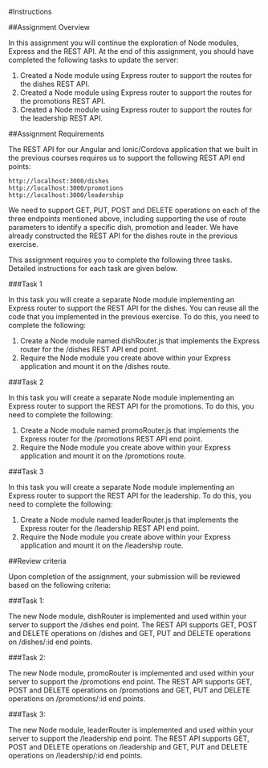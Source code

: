 #Instructions

##Assignment Overview

In this assignment you will continue the exploration of Node modules, Express and the REST API. At the end of this assignment, you should have completed the following tasks to update the server:

1. Created a Node module using Express router to support the routes for the dishes REST API.
2. Created a Node module using Express router to support the routes for the promotions REST API.
3. Created a Node module using Express router to support the routes for the leadership REST API.


##Assignment Requirements

The REST API for our Angular and Ionic/Cordova application that we built in the previous courses requires us to support the following REST API end points:
``` 
http://localhost:3000/dishes
http://localhost:3000/promotions
http://localhost:3000/leadership
```
We need to support GET, PUT, POST and DELETE operations on each of the three endpoints mentioned above, including supporting the use of route parameters to identify a specific dish, promotion and leader. We have already constructed the REST API for the dishes route in the previous exercise.

This assignment requires you to complete the following three tasks. Detailed instructions for each task are given below.

###Task 1

In this task you will create a separate Node module implementing an Express router to support the REST API for the dishes. You can reuse all the code that you implemented in the previous exercise. To do this, you need to complete the following:

1. Create a Node module named dishRouter.js that implements the Express router for the /dishes REST API end point.
2. Require the Node module you create above within your Express application and mount it on the /dishes route.

###Task 2

In this task you will create a separate Node module implementing an Express router to support the REST API for the promotions. To do this, you need to complete the following:

1. Create a Node module named promoRouter.js that implements the Express router for the /promotions REST API end point.
2. Require the Node module you create above within your Express application and mount it on the /promotions route.

###Task 3

In this task you will create a separate Node module implementing an Express router to support the REST API for the leadership. To do this, you need to complete the following:

1. Create a Node module named leaderRouter.js that implements the Express router for the /leadership REST API end point.
2. Require the Node module you create above within your Express application and mount it on the /leadership route.

##Review criteria

Upon completion of the assignment, your submission will be reviewed based on the following criteria:

###Task 1:

The new Node module, dishRouter is implemented and used within your server to support the /dishes end point.
The REST API supports GET, POST and DELETE operations on /dishes and GET, PUT and DELETE operations on /dishes/:id end points.

###Task 2:

The new Node module, promoRouter is implemented and used within your server to support the /promotions end point.
The REST API supports GET, POST and DELETE operations on /promotions and GET, PUT and DELETE operations on /promotions/:id end points.

###Task 3:

The new Node module, leaderRouter is implemented and used within your server to support the /leadership end point.
The REST API supports GET, POST and DELETE operations on /leadership and GET, PUT and DELETE operations on /leadership/:id end points.
